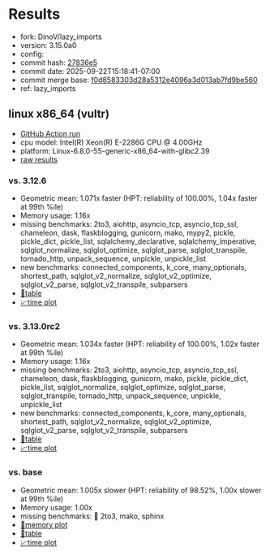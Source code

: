 # Results

- fork: DinoV/lazy_imports
- version: 3.15.0a0
- config: 
- commit hash: [27836e5](https://github.com/DinoV/cpython/commit/27836e5)
- commit date: 2025-09-22T15:18:41-07:00
- commit merge base: [f0d8583303d28a5312e4096a3d013ab7fd9be560](https://github.com/python/cpython/commit/f0d8583303d28a5312e4096a3d013ab7fd9be560)
- ref: lazy_imports

## linux x86_64 (vultr)

- [GitHub Action run](https://github.com/facebookexperimental/free-threading-benchmarking/actions/runs/17930090631)
- cpu model: Intel(R) Xeon(R) E-2286G CPU @ 4.00GHz
- platform: Linux-6.8.0-55-generic-x86_64-with-glibc2.39
- [raw results](bm-20250922-vultr-x86_64-DinoV-lazy_imports-3.15.0a0-27836e5.json)

### vs. 3.12.6

- Geometric mean: 1.071x faster (HPT: reliability of 100.00%, 1.04x faster at 99th %ile)
- Memory usage: 1.16x
- missing benchmarks: 2to3, aiohttp, asyncio_tcp, asyncio_tcp_ssl, chameleon, dask, flaskblogging, gunicorn, mako, mypy2, pickle, pickle_dict, pickle_list, sqlalchemy_declarative, sqlalchemy_imperative, sqlglot_normalize, sqlglot_optimize, sqlglot_parse, sqlglot_transpile, tornado_http, unpack_sequence, unpickle, unpickle_list
- new benchmarks: connected_components, k_core, many_optionals, shortest_path, sqlglot_v2_normalize, sqlglot_v2_optimize, sqlglot_v2_parse, sqlglot_v2_transpile, subparsers
- [📄table](bm-20250922-vultr-x86_64-DinoV-lazy_imports-3.15.0a0-27836e5-vs-3.12.6.md)
- [📈time plot](bm-20250922-vultr-x86_64-DinoV-lazy_imports-3.15.0a0-27836e5-vs-3.12.6.svg)

### vs. 3.13.0rc2

- Geometric mean: 1.034x faster (HPT: reliability of 100.00%, 1.02x faster at 99th %ile)
- Memory usage: 1.16x
- missing benchmarks: 2to3, aiohttp, asyncio_tcp, asyncio_tcp_ssl, chameleon, dask, flaskblogging, gunicorn, mako, pickle, pickle_dict, pickle_list, sqlglot_normalize, sqlglot_optimize, sqlglot_parse, sqlglot_transpile, tornado_http, unpack_sequence, unpickle, unpickle_list
- new benchmarks: connected_components, k_core, many_optionals, shortest_path, sqlglot_v2_normalize, sqlglot_v2_optimize, sqlglot_v2_parse, sqlglot_v2_transpile, subparsers
- [📄table](bm-20250922-vultr-x86_64-DinoV-lazy_imports-3.15.0a0-27836e5-vs-3.13.0rc2.md)
- [📈time plot](bm-20250922-vultr-x86_64-DinoV-lazy_imports-3.15.0a0-27836e5-vs-3.13.0rc2.svg)

### vs. base

- Geometric mean: 1.005x slower (HPT: reliability of 98.52%, 1.00x slower at 99th %ile)
- Memory usage: 1.00x
- missing benchmarks: 🔴 2to3, mako, sphinx
- [🧠memory plot](bm-20250922-vultr-x86_64-DinoV-lazy_imports-3.15.0a0-27836e5-vs-base-mem.svg)
- [📄table](bm-20250922-vultr-x86_64-DinoV-lazy_imports-3.15.0a0-27836e5-vs-base.md)
- [📈time plot](bm-20250922-vultr-x86_64-DinoV-lazy_imports-3.15.0a0-27836e5-vs-base.svg)

